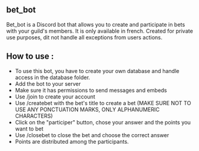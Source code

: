 ## bet_bot

Bet_bot is a Discord bot that allows you to create and participate in bets with your guild's members. It is only available in french.
Created for private use purposes, dit not handle all exceptions from users actions.

## How to use :

* To use this bot, you have to create your own database and handle access in the database folder.
* Add the bot to your server
* Make sure it has permissions to send messages and embeds
* Use /join to create your account
* Use /createbet with the bet's title to create a bet (MAKE SURE NOT TO USE ANY PONCTUATION MARKS, ONLY ALPHANUMERIC CHARACTERS)
* Click on the "participer" button, chose your answer and the points you want to bet
* Use /closebet to close the bet and choose the correct answer
* Points are distributed among the participants.

